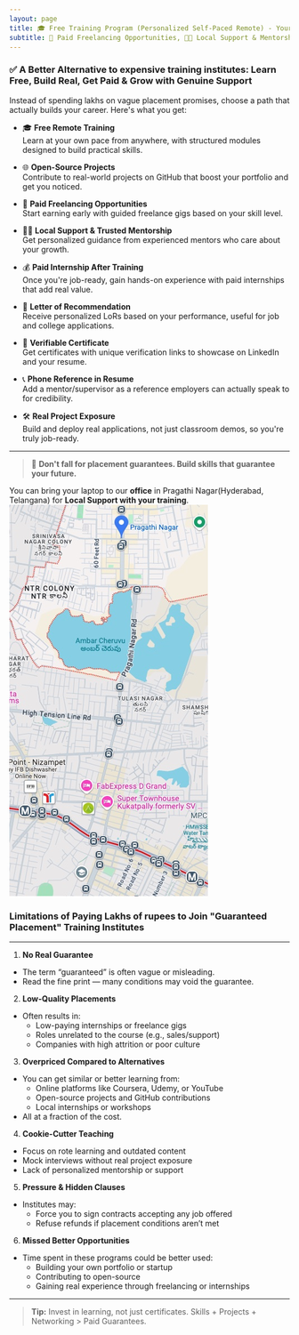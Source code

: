 ```yaml
---
layout: page
title: 🎓 Free Training Program (Personalized Self-Paced Remote) - Your Growth, Our Local Support
subtitle: 💼 Paid Freelancing Opportunities, 🧑‍🏫 Local Support & Mentorship, 💰 Paid Internship After Training, 📄 Letter of Recommendation, 📜 Verifiable Certificate, 📞 Phone Reference in Resume, 🛠️ Real Project Exposure, 🌐 Open-Source Verified Projects
---
```

### ✅ A Better Alternative to expensive training institutes: Learn Free, Build Real, Get Paid & Grow with Genuine Support

Instead of spending lakhs on vague placement promises, choose a path that actually builds your career. Here's what you get:

- 🎓 **Free Remote Training**  
  Learn at your own pace from anywhere, with structured modules designed to build practical skills.

- 🌐 **Open-Source Projects**  
  Contribute to real-world projects on GitHub that boost your portfolio and get you noticed.

- 💼 **Paid Freelancing Opportunities**  
  Start earning early with guided freelance gigs based on your skill level.

- 🧑‍🏫 **Local Support & Trusted Mentorship**  
  Get personalized guidance from experienced mentors who care about your growth.

- 💰 **Paid Internship After Training**  
  Once you're job-ready, gain hands-on experience with paid internships that add real value.

- 📄 **Letter of Recommendation**  
  Receive personalized LoRs based on your performance, useful for job and college applications.

- 📜 **Verifiable Certificate**  
  Get certificates with unique verification links to showcase on LinkedIn and your resume.

- 📞 **Phone Reference in Resume**  
  Add a mentor/supervisor as a reference employers can actually speak to for credibility.

- 🛠️ **Real Project Exposure**  
  Build and deploy real applications, not just classroom demos, so you're truly job-ready.

---

> 🎯 **Don't fall for placement guarantees. Build skills that guarantee your future.**

You can bring your laptop to our **office** in Pragathi Nagar(Hyderabad, Telangana) for **Local Support with your training**.
![image](/assets/uploads/pragathi-nagar.jpg)

### Limitations of Paying Lakhs of rupees to Join "Guaranteed Placement" Training Institutes

---

1. **No Real Guarantee**
- The term “guaranteed” is often vague or misleading.
- Read the fine print — many conditions may void the guarantee.

2. **Low-Quality Placements**
- Often results in:
  - Low-paying internships or freelance gigs
  - Roles unrelated to the course (e.g., sales/support)
  - Companies with high attrition or poor culture

3. **Overpriced Compared to Alternatives**
- You can get similar or better learning from:
  - Online platforms like Coursera, Udemy, or YouTube
  - Open-source projects and GitHub contributions
  - Local internships or workshops
- All at a fraction of the cost.

4. **Cookie-Cutter Teaching**
- Focus on rote learning and outdated content
- Mock interviews without real project exposure
- Lack of personalized mentorship or support

5. **Pressure & Hidden Clauses**
- Institutes may:
  - Force you to sign contracts accepting any job offered
  - Refuse refunds if placement conditions aren’t met

6. **Missed Better Opportunities**
- Time spent in these programs could be better used:
  - Building your own portfolio or startup
  - Contributing to open-source
  - Gaining real experience through freelancing or internships

---

> **Tip:** Invest in learning, not just certificates. Skills + Projects + Networking > Paid Guarantees.
